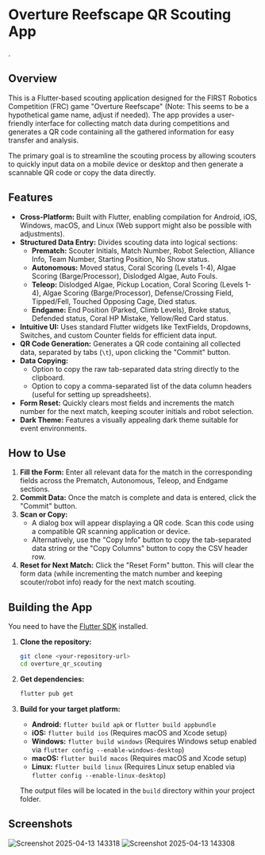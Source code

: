 # Overture Reefscape QR Scouting App
.
## Overview

This is a Flutter-based scouting application designed for the FIRST Robotics Competition (FRC) game "Overture Reefscape" (Note: This seems to be a hypothetical game name, adjust if needed). The app provides a user-friendly interface for collecting match data during competitions and generates a QR code containing all the gathered information for easy transfer and analysis.

The primary goal is to streamline the scouting process by allowing scouters to quickly input data on a mobile device or desktop and then generate a scannable QR code or copy the data directly.

## Features

*   **Cross-Platform:** Built with Flutter, enabling compilation for Android, iOS, Windows, macOS, and Linux (Web support might also be possible with adjustments).
*   **Structured Data Entry:** Divides scouting data into logical sections:
    *   **Prematch:** Scouter Initials, Match Number, Robot Selection, Alliance Info, Team Number, Starting Position, No Show status.
    *   **Autonomous:** Moved status, Coral Scoring (Levels 1-4), Algae Scoring (Barge/Processor), Dislodged Algae, Auto Fouls.
    *   **Teleop:** Dislodged Algae, Pickup Location, Coral Scoring (Levels 1-4), Algae Scoring (Barge/Processor), Defense/Crossing Field, Tipped/Fell, Touched Opposing Cage, Died status.
    *   **Endgame:** End Position (Parked, Climb Levels), Broke status, Defended status, Coral HP Mistake, Yellow/Red Card status.
*   **Intuitive UI:** Uses standard Flutter widgets like TextFields, Dropdowns, Switches, and custom Counter fields for efficient data input.
*   **QR Code Generation:** Generates a QR code containing all collected data, separated by tabs (`\t`), upon clicking the "Commit" button.
*   **Data Copying:**
    *   Option to copy the raw tab-separated data string directly to the clipboard.
    *   Option to copy a comma-separated list of the data column headers (useful for setting up spreadsheets).
*   **Form Reset:** Quickly clears most fields and increments the match number for the next match, keeping scouter initials and robot selection.
*   **Dark Theme:** Features a visually appealing dark theme suitable for event environments.

## How to Use

1.  **Fill the Form:** Enter all relevant data for the match in the corresponding fields across the Prematch, Autonomous, Teleop, and Endgame sections.
2.  **Commit Data:** Once the match is complete and data is entered, click the "Commit" button.
3.  **Scan or Copy:**
    *   A dialog box will appear displaying a QR code. Scan this code using a compatible QR scanning application or device.
    *   Alternatively, use the "Copy Info" button to copy the tab-separated data string or the "Copy Columns" button to copy the CSV header row.
4.  **Reset for Next Match:** Click the "Reset Form" button. This will clear the form data (while incrementing the match number and keeping scouter/robot info) ready for the next match scouting.

## Building the App

You need to have the [Flutter SDK](https://flutter.dev/docs/get-started/install) installed.

1.  **Clone the repository:**
    ```bash
    git clone <your-repository-url>
    cd overture_qr_scouting
    ```
2.  **Get dependencies:**
    ```bash
    flutter pub get
    ```
3.  **Build for your target platform:**
    *   **Android:** `flutter build apk` or `flutter build appbundle`
    *   **iOS:** `flutter build ios` (Requires macOS and Xcode setup)
    *   **Windows:** `flutter build windows` (Requires Windows setup enabled via `flutter config --enable-windows-desktop`)
    *   **macOS:** `flutter build macos` (Requires macOS and Xcode setup)
    *   **Linux:** `flutter build linux` (Requires Linux setup enabled via `flutter config --enable-linux-desktop`)

    The output files will be located in the `build` directory within your project folder.

## Screenshots
![Screenshot 2025-04-13 143318](https://github.com/user-attachments/assets/5c409612-1a39-4e35-b55c-bf32726c68dd)
![Screenshot 2025-04-13 143308](https://github.com/user-attachments/assets/c017fdba-d3de-4d28-a080-4c57b6df0f5b)
